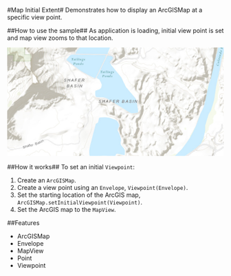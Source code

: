 #Map Initial Extent#
Demonstrates how to display an ArcGISMap at a specific view point.

##How to use the sample##
As application is loading, initial view point is set and map view zooms to that location.

![](MapInitialExtent.png)

##How it works##
To set an initial `Viewpoint`:

1. Create an `ArcGISMap`.  
2. Create a view point using an `Envelope`, `Viewpoint(Envelope)`.
3. Set the starting location of the ArcGIS map, `ArcGISMap.setInitialViewpoint(Viewpoint)`.
4. Set the ArcGIS map to the `MapView`.

##Features
- ArcGISMap
- Envelope
- MapView
- Point
- Viewpoint
